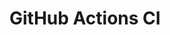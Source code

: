 # GitHub Actions CI

























































































































































































































































































































































































































































































































































































































































































































































































































































































































































































































































































































































































































































































































































































































































































































































































































































































































































































































































































































































































































































